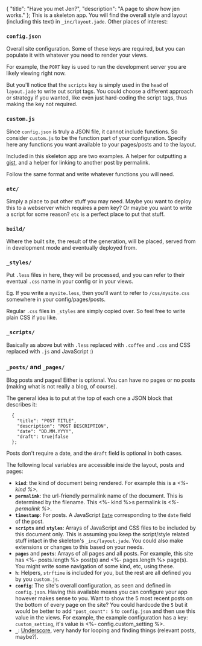 {
  "title": "Have you met Jen?",
  "description": "A page to show how jen works."
};
This is a skeleton app. You will find the overall
style and layout (including this text) in
`_inc/layout.jade`. Other places of
interest:


### `config.json`

Overall site configuration. Some of these keys
are required, but you can populate it with
whatever you need to render your views.

For example, the `PORT` key is used to run the
development server you are likely viewing right now.

But you'll notice that the `scripts`
key is simply used in the `head` of
`layout.jade` to write out script tags.
You could choose a different approach or strategy
if you wanted, like even just hard-coding the
script tags, thus making the key not required.


### `custom.js`

Since `config.json` is truly a JSON file,
it cannot include functions. So consider `custom.js`
to be the function part of your configuration. Specify
here any functions you want available to your pages/posts
and to the layout.

Included in this skeleton app are two examples. A helper
for outputting a [gist](https://gist.github.com),
and a helper for linking to another post by permalink.

Follow the same format and write whatever functions you
will need.


### `etc/`

Simply a place to put other stuff you may need.
Maybe you want to deploy this to a webserver which
requires a pem key? Or maybe you want to write a
script for some reason? `etc` is a
perfect place to put that stuff.


### `build/`

Where the built site, the result of the generation,
will be placed, served from in development mode
and eventually deployed from.


### `_styles/`

Put `.less` files in here, they will be processed,
and you can refer to their eventual `.css` name
in your config or in your views.

Eg. If you write a `mysite.less`, then you'll want to
refer to `/css/mysite.css` somewhere in your config/pages/posts.

Regular `.css` files in `_styles` are simply copied over.
So feel free to write plain CSS if you like.


### `_scripts/`

Basically as above but with `.less` replaced with `.coffee`
and `.css` and CSS replaced with `.js` and JavaScript :)


### `_posts/` and `_pages/`

Blog posts and pages! Either is optional. You can have no
pages or no posts (making what is not really a blog, of course).

The general idea is to put at the top of each one a
JSON block that describes it:

      {
        "title": "POST TITLE",
        "description": "POST DESCRIPTION",
        "date": "DD.MM.YYYY",
        "draft": true|false
      };

Posts don't require a date, and the `draft` field is optional
in both cases.

The following local variables are accessible inside the layout,
posts and pages:

- **`kind`**: the kind of document being rendered. For example
  this is a _<%- kind %>_.
- **`permalink`**: the url-friendly permalink name of the document.
  This is determined by the filename. This <%- kind %>s permalink
  is _<%- permalink %>_.
- **`timestamp`**: For posts. A JavaScript
  [`Date`](https://developer.mozilla.org/en/JavaScript/Reference/Global_Objects/Date)
  corresponding to the `date` field of the post.
- **`scripts`** and **`styles`**: Arrays of JavaScript and CSS
  files to be included by this document only. This is assuming
  you keep the script/style related stuff intact in the skeleton's
  `_inc/layout.jade`. You could also make extensions or changes to
  this based on your needs.
- **`pages`** and **`posts`**: Arrays of all pages and all posts.
  For example, this site has <%- posts.length %> post(s) and
  <%- pages.length %> page(s). You might write some navigation of some
  kind, etc, using these.
- **`h`**: Helpers, `strftime` is included for you, but the rest
  are all defined you by you `custom.js`.
- **`config`**: The site's overall configuration, as seen and
  defined in `config.json`. Having this available means you can
  configure your app however makes sense to you. Want to show
  the 5 most recent posts on the bottom of every page on the site?
  You could hardcode the `5` but it would be better to add
  `"post_count": 5` to `config.json` and then use this value
  in the views. For example, the example configuration has a key:
  `custom_setting`, it's value is <%- config.custom_setting %>.
- **`_`**: [Underscore](http://documentcloud.github.com/underscore/),
  very handy for looping and finding things (relevant posts, maybe?).

